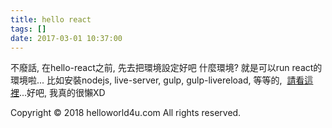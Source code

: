 ```yaml
---
title: hello react
tags: []
date: 2017-03-01 10:37:00
---
```


不廢話, 在hello-react之前, 先去把環境設定好吧
什麼環境? 就是可以run react的環境啦...
比如安裝nodejs, live-server, gulp, gulp-livereload, 等等的, &nbsp;[請看這裡](http://www.oxxostudio.tw/articles/201503/gulp-install-webserver.html)...好吧, 我真的很懶XD<div class="blogger-post-footer">Copyright © 2018 helloworld4u.com All rights reserved.</div>